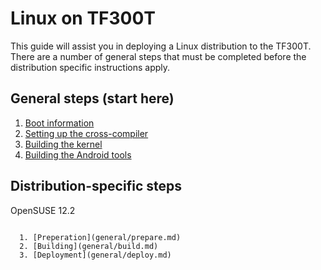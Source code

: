 <!-- vim: set syntax=markdown: -->

Linux on TF300T
=====================

This guide will assist you in deploying a Linux distribution to the TF300T.  There are a
number of general steps that must be completed before the distribution specific
instructions apply.

General steps (start here)
-----------------------------

  1. [Boot information](general/boot-info.md)
  2. [Setting up the cross-compiler](general/cross-compiler.md)
  3. [Building the kernel](general/kernel.md)
  4. [Building the Android tools](general/android-tools.md)

Distribution-specific steps
-------------------------------

OpenSUSE 12.2
~~~~~~~~~~~~~~~~~

  1. [Preperation](general/prepare.md)
  2. [Building](general/build.md)
  3. [Deployment](general/deploy.md)

